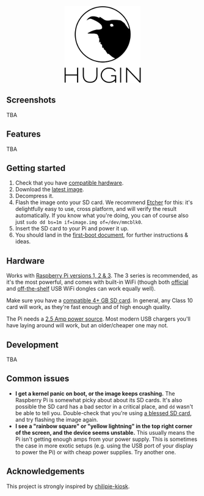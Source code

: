 
<div style="text-align: center;">
    <img src="doc/black_logo.png" height=200>
</div>

## Screenshots

TBA

## Features

TBA

## Getting started

1. Check that you have [compatible hardware](#hardware).
2. Download the [latest image](https://github.com/naueramant/tardis/releases).
3. Decompress it.
4. Flash the image onto your SD card. We recommend [Etcher](https://etcher.io/) for this: it's delightfully easy to use, cross platform, and will verify the result automatically. If you know what you're doing, you can of course also just `sudo dd bs=1m if=image.img of=/dev/mmcblk0`.
5. Insert the SD card to your Pi and power it up.
6. You should land in the [first-boot document](docs/first-boot.md), for further instructions & ideas.

## Hardware

Works with [Raspberry Pi versions 1, 2 & 3](https://www.raspberrypi.org/products/). The 3 series is recommended, as it's the most powerful, and comes with built-in WiFi (though both [official](https://www.raspberrypi.org/products/raspberry-pi-usb-wifi-dongle/) and [off-the-shelf](https://elinux.org/RPi_USB_Wi-Fi_Adapters) USB WiFi dongles can work equally well).

Make sure you have a [compatible 4+ GB SD card](http://elinux.org/RPi_SD_cards). In general, any Class 10 card will work, as they're fast enough and of high enough quality.

The Pi needs a [2.5 Amp power source](https://www.raspberrypi.org/documentation/hardware/raspberrypi/power/README.md). Most modern USB chargers you'll have laying around will work, but an older/cheaper one may not.

## Development

TBA

## Common issues

- **I get a kernel panic on boot, or the image keeps crashing.** The Raspberry Pi is somewhat picky about about its SD cards. It's also possible the SD card has a bad sector in a critical place, and `dd` wasn't be able to tell you. Double-check that you're using [a blessed SD card](http://elinux.org/RPi_SD_cards), and try flashing the image again.
- **I see a "rainbow square" or "yellow lightning" in the top right corner of the screen, and the device seems unstable.** This usually means the Pi isn't getting enough amps from your power supply. This is sometimes the case in more exotic setups (e.g. using the USB port of your display to power the Pi) or with cheap power supplies. Try another one.

## Acknowledgements

This project is strongly inspired by [chilipie-kiosk](https://github.com/futurice/chilipie-kiosk).
